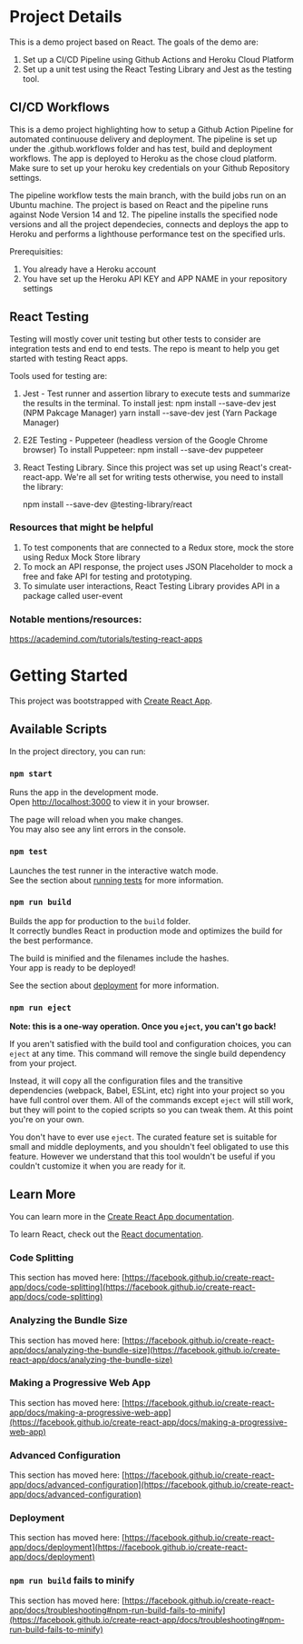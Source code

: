 # Project Details

This is a demo project based on React. The goals of the demo are:

1. Set up a CI/CD Pipeline using Github Actions and Heroku Cloud Platform
2. Set up a unit test using the React Testing Library and Jest as the testing tool.

## CI/CD Workflows

This is a demo project highlighting how to setup a Github Action Pipeline for automated continuouse delivery and deployment. The pipeline is set up under the .github.workflows folder and has test, build and deployment workflows. The app is deployed to Heroku as the chose cloud platform. Make sure to set up your heroku key credentials on your Github Repository settings.

The pipeline workflow tests the main branch, with the build jobs run on an Ubuntu machine. The project is based on React and the pipeline runs against Node Version 14 and 12. The pipeline installs the specified node versions and all the project dependecies, connects and deploys the app to Heroku and performs a lighthouse performance test on the specified urls.

Prerequisities:

1. You already have a Heroku account
2. You have set up the Heroku API KEY and APP NAME in your repository settings

## React Testing

Testing will mostly cover unit testing but other tests to consider are integration tests and end to end tests. The repo is meant to help you get started with testing React apps.

Tools used for testing are:

1. Jest - Test runner and assertion library to execute tests and summarize the results in the terminal.
   To install jest:
   npm install --save-dev jest (NPM Pakcage Manager)
   yarn install --save-dev jest (Yarn Package Manager)
2. E2E Testing - Puppeteer (headless version of the Google Chrome browser)
   To install Puppeteer:
   npm install --save-dev puppeteer
3. React Testing Library.
   Since this project was set up using React's creat-react-app. We're all set for writing tests otherwise, you need to install the library:

   npm install --save-dev @testing-library/react

### Resources that might be helpful

1. To test components that are connected to a Redux store, mock the store using Redux Mock Store library
2. To mock an API response, the project uses JSON Placeholder to mock a free and fake API for testing and prototyping.
3. To simulate user interactions, React Testing Library provides API in a package called user-event

### Notable mentions/resources:

https://academind.com/tutorials/testing-react-apps

# Getting Started

This project was bootstrapped with [Create React App](https://github.com/facebook/create-react-app).

## Available Scripts

In the project directory, you can run:

### `npm start`

Runs the app in the development mode.\
Open [http://localhost:3000](http://localhost:3000) to view it in your browser.

The page will reload when you make changes.\
You may also see any lint errors in the console.

### `npm test`

Launches the test runner in the interactive watch mode.\
See the section about [running tests](https://facebook.github.io/create-react-app/docs/running-tests) for more information.

### `npm run build`

Builds the app for production to the `build` folder.\
It correctly bundles React in production mode and optimizes the build for the best performance.

The build is minified and the filenames include the hashes.\
Your app is ready to be deployed!

See the section about [deployment](https://facebook.github.io/create-react-app/docs/deployment) for more information.

### `npm run eject`

**Note: this is a one-way operation. Once you `eject`, you can't go back!**

If you aren't satisfied with the build tool and configuration choices, you can `eject` at any time. This command will remove the single build dependency from your project.

Instead, it will copy all the configuration files and the transitive dependencies (webpack, Babel, ESLint, etc) right into your project so you have full control over them. All of the commands except `eject` will still work, but they will point to the copied scripts so you can tweak them. At this point you're on your own.

You don't have to ever use `eject`. The curated feature set is suitable for small and middle deployments, and you shouldn't feel obligated to use this feature. However we understand that this tool wouldn't be useful if you couldn't customize it when you are ready for it.

## Learn More

You can learn more in the [Create React App documentation](https://facebook.github.io/create-react-app/docs/getting-started).

To learn React, check out the [React documentation](https://reactjs.org/).

### Code Splitting

This section has moved here: [https://facebook.github.io/create-react-app/docs/code-splitting](https://facebook.github.io/create-react-app/docs/code-splitting)

### Analyzing the Bundle Size

This section has moved here: [https://facebook.github.io/create-react-app/docs/analyzing-the-bundle-size](https://facebook.github.io/create-react-app/docs/analyzing-the-bundle-size)

### Making a Progressive Web App

This section has moved here: [https://facebook.github.io/create-react-app/docs/making-a-progressive-web-app](https://facebook.github.io/create-react-app/docs/making-a-progressive-web-app)

### Advanced Configuration

This section has moved here: [https://facebook.github.io/create-react-app/docs/advanced-configuration](https://facebook.github.io/create-react-app/docs/advanced-configuration)

### Deployment

This section has moved here: [https://facebook.github.io/create-react-app/docs/deployment](https://facebook.github.io/create-react-app/docs/deployment)

### `npm run build` fails to minify

This section has moved here: [https://facebook.github.io/create-react-app/docs/troubleshooting#npm-run-build-fails-to-minify](https://facebook.github.io/create-react-app/docs/troubleshooting#npm-run-build-fails-to-minify)
